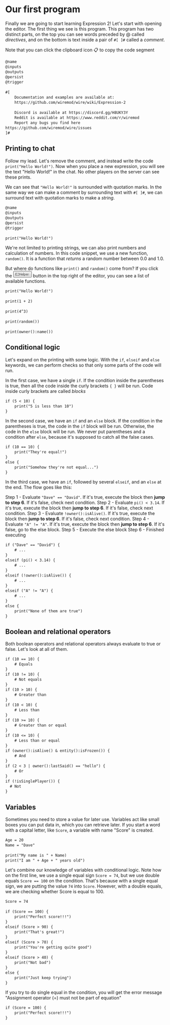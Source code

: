 # Our first program
Finally we are going to start learning Expression 2! Let's start with opening the editor. The first thing we see is this program. This program has two distinct parts, on the top you can see words preceded by @ called *directives*, and on the bottom is text inside a pair of `#[ ]#` called a *comment*.

Note that you can click the clipboard icon 📋 to copy the code segment

```
@name 
@inputs 
@outputs 
@persist 
@trigger 

#[
    Documentation and examples are available at:
    https://github.com/wiremod/wire/wiki/Expression-2

    Discord is available at https://discord.gg/H8UKY3Y
    Reddit is available at https://www.reddit.com/r/wiremod
    Report any bugs you find here https://github.com/wiremod/wire/issues
]#
```

## Printing to chat
Follow my lead. Let's remove the comment, and instead write the code `print("Hello World!")`. Now
when you place a
new expression, you will see the text "Hello World!" in the chat. No other players on the server can see these
prints.

We can see that `"Hello World!"` is surrounded with quotation marks. In the same way we can make a
comment by surrounding text with `#[ ]#`, we can surround text with quotation marks to make a
*string*.

```
@name 
@inputs 
@outputs 
@persist 
@trigger 

print("Hello World!")

```

We're not limited to printing strings, we can also print numbers and calculation of numbers.
In this code snippet, we use a new function, `random()`. It is a function that *returns* a
random number between 0.0 and 1.0.

But where do functions like `print()` and `random()` come from? If you click the ![](../img/e2/editorbutton8.png) button in the top right of the editor, you can see a list of available functions.

```
print("Hello World!")

print(1 + 2)

print(4^3)

print(random())

print(owner():name())
```

## Conditional logic
Let's expand on the printing with some logic. With the `if`, `elseif` and `else` keywords, we can perform checks so that only some parts of the code will run.

In the first case, we have a single `if`. If the condition inside the parentheses is true, then
all the code inside the curly brackets `{ }` will be run. Code inside curly brackets are called
*blocks*

```
if (5 < 10) {
    print("5 is less than 10")
}
```

In the second case, we have an `if` and an `else` block. If the condition in the parentheses is true, the code in the `if` block will be run. Otherwise, the code in the `else` block will be run. We never put parentheses and a condition after `else`, because it's supposed to catch all the false cases.    

```
if (10 == 10) {
    print("They're equal!")
}
else {
    print("Somehow they're not equal...")
}
```

In the third case, we have an `if`, followed by several `elseif`, and an `else` at the end. The flow goes like this:

Step 1 - Evaluate `"Dave" == "David"`. If it's true, execute the block then **jump to step 6**. If it's false, check next condition.
Step 2 - Evaluate `pi() < 3.14`. If it's true, execute the block then **jump to step 6**. If it's false, check next condition.
Step 3 - Evaluate `!owner():isAlive()`. If it's true, execute the block then **jump to step 6**. If it's false, check next condition.
Step 4 - Evaluate `"A" != "A"`. If it's true, execute the block then **jump to step 6**. If it's false, go to the else block.
Step 5 - Execute the else block
Step 6 - Finished executing

```
if ("Dave" == "David") {
    # ...
}
elseif (pi() < 3.14) {
    # ...
}
elseif (!owner():isAlive()) {
    # ...
}
elseif ("A" != "A") {
    # ...
}
else {
    print("None of them are true")
}
```

## Boolean and relational operators
Both boolean operators and relational operators always evaluate to true or false. Let's look at all of them.

```
if (10 == 10) {
    # Equals
}
if (10 != 10) {
    # Not equals
}
if (10 > 10) {
    # Greater than
}
if (10 < 10) {
    # Less than
}
if (10 >= 10) {
    # Greater than or equal
}
if (10 <= 10) {
    # Less than or equal
}
if (owner():isAlive() & entity():isFrozen()) {
    # And
}
if (2 < 3 | owner():lastSaid() == "hello") {
    # Or
}
if (!isSinglePlayer()) {
  # Not
}
```

## Variables
Sometimes you need to store a value for later use. Variables act like small boxes you can put data in, which you can retrieve later. If you start a word with a capital letter, like `Score`, a variable with
name "Score" is created.

```
Age = 20
Name = "Dave"

print("My name is " + Name)
print("I am " + Age + " years old")
```

Let's combine our knowledge of variables with conditional logic. Note how on the first line, we use a single equal sign `Score = 74`, but we use double equals `Score == 100` on the condition. That's because with a single equal sign, we are putting the value `74` into `Score`. However, with a double
equals, we are checking whether Score is equal to 100.

```
Score = 74

if (Score == 100) {
    print("Perfect score!!!")
}
elseif (Score > 90) {
    print("That's great!")
}
elseif (Score > 70) {
    print("You're getting quite good")
}
elseif (Score > 40) {
    print("Not bad")
}
else {
    print("Just keep trying")
}
```

If you try to do single equal in the condition, you will get the error message "Assignment operator (=) must not be part of equation"

```
if (Score = 100) {
    print("Perfect score!!!")
}
```